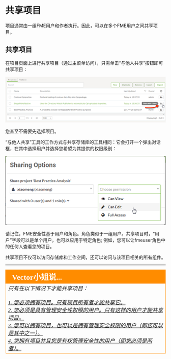 # 共享项目

项目通常由一组FME用户和作者执行。因此，可以在多个FME用户之间共享项目。

## 共享项目 ##

在项目页面上进行共享项目（通过主菜单访问），只需单击“与他人共享”按钮即可共享项目：

![](./Images/Img6.007.ShareProject.png)

您甚至不需要先选择项目。

“与他人共享”工具的工作方式与共享存储库的工具相同：它会打开一个弹出对话框，在其中选择用户并选择您希望为其提供的权限级别：

![](./Images/Img6.008.ShareWithUser.png)

请记住，FME安全性基于用户和角色。角色类似于一组用户。共享项目时，“用户”字段可以是单个用户，也可以应用于特定角色; 例如，您可以让fmeuser角色中的任何人查看您的项目。

共享项目不仅可以访问存储库和工作空间，还可以访问与该项目相关的所有组件。

---

<!--Person X Says Section-->

<table style="border-spacing: 0px">
<tr>
<td style="vertical-align:middle;background-color:darkorange;border: 2px solid darkorange">
<i class="fa fa-quote-left fa-lg fa-pull-left fa-fw" style="color:white;padding-right: 12px;vertical-align:text-top"></i>
<span style="color:white;font-size:x-large;font-weight: bold;font-family:serif">Vector小姐说...</span>
</td>
</tr>

<tr>
<td style="border: 1px solid darkorange">
<span style="font-family:serif; font-style:italic; font-size:larger">
只有在以下情况下才能共享项目： 
<br><br><a href="http://52.73.3.37/fmedatastreaming/Manual/QAResponse2017.fmw?chapter=25&question=1&answer=1&DestDataset_TEXTLINE=C%3A%5CFMEOutput%5CQAResponse.html">1. 您必须拥有项目。只有项目所有者才能共享它。</a>
<br><a href="http://52.73.3.37/fmedatastreaming/Manual/QAResponse2017.fmw?chapter=25&question=1&answer=2&DestDataset_TEXTLINE=C%3A%5CFMEOutput%5CQAResponse.html">2. 您必须是具有管理安全性权限的用户。只有这样的用户才能共享项目。</a>
<br><a href="http://52.73.3.37/fmedatastreaming/Manual/QAResponse2017.fmw?chapter=25&question=1&answer=3&DestDataset_TEXTLINE=C%3A%5CFMEOutput%5CQAResponse.html">3. 您可以拥有项目，也可以是拥有管理安全权限的用户（即您可以是其中之一）。</a>
<br><a href="http://52.73.3.37/fmedatastreaming/Manual/QAResponse2017.fmw?chapter=25&question=1&answer=4&DestDataset_TEXTLINE=C%3A%5CFMEOutput%5CQAResponse.html">4. 您拥有项目并且您是有权管理安全性的用户（即您必须是两者）。</a>
</span>
</td>
</tr>
</table>

